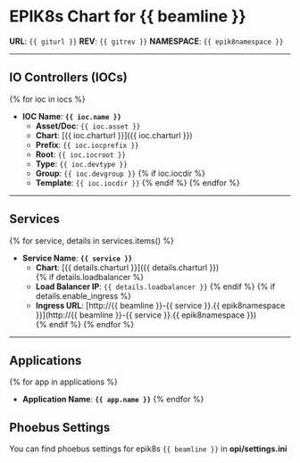 # EPIK8s Chart for {{ beamline }}

**URL**: `{{ giturl }}`
**REV**: `{{ gitrev }}`
**NAMESPACE**: `{{ epik8namespace }}`


---

## IO Controllers (IOCs)

{% for ioc in iocs %}
- **IOC Name**: **`{{ ioc.name }}`**
  - **Asset/Doc**: `{{ ioc.asset }}`
  - **Chart**: [{{ ioc.charturl }}]({{ ioc.charturl }})  
  - **Prefix**: `{{ ioc.iocprefix }}`
  - **Root**: `{{ ioc.iocroot }}`
  - **Type**: `{{ ioc.devtype }}`
  - **Group**: `{{ ioc.devgroup }}`
  {% if ioc.iocdir %}
  - **Template**: `{{ ioc.iocdir }}`
  {% endif %}
{% endfor %}

---

## Services

{% for service, details in services.items() %}
- **Service Name**: **`{{ service }}`**
  - **Chart**: [{{ details.charturl }}]({{ details.charturl }})  
  {% if details.loadbalancer %}
  - **Load Balancer IP**: `{{ details.loadbalancer }}`
  {% endif %}
  {% if details.enable_ingress %}
  - **Ingress URL**: [http://{{ beamline }}-{{ service }}.{{ epik8namespace }}](http://{{ beamline }}-{{ service }}.{{ epik8namespace }})  
  {% endif %}
{% endfor %}

---

## Applications

{% for app in applications %}
- **Application Name**: **`{{ app.name }}`**
{% endfor %}

## Phoebus Settings
You can find phoebus settings for epik8s `{{ beamline }}` in **opi/settings.ini**
